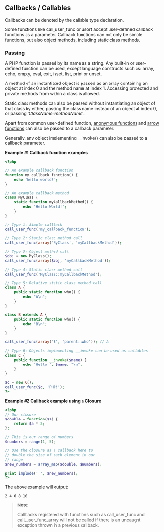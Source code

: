 Callbacks / Callables
---------------------

Callbacks can be denoted by the <span class="type">callable</span> type
declaration.

Some functions like <span class="function">call\_user\_func</span> or
<span class="function">usort</span> accept user-defined callback
functions as a parameter. Callback functions can not only be simple
functions, but also <span class="type">object</span> methods, including
static class methods.

### Passing

A PHP function is passed by its name as a <span
class="type">string</span>. Any built-in or user-defined function can be
used, except language constructs such as: <span
class="function">array</span>, <span class="function">echo</span>, <span
class="function">empty</span>, <span class="function">eval</span>, <span
class="function">exit</span>, <span class="function">isset</span>, <span
class="function">list</span>, <span class="function">print</span> or
<span class="function">unset</span>.

A method of an instantiated <span class="type">object</span> is passed
as an <span class="type">array</span> containing an <span
class="type">object</span> at index 0 and the method name at index 1.
Accessing protected and private methods from within a class is allowed.

Static class methods can also be passed without instantiating an <span
class="type">object</span> of that class by either, passing the class
name instead of an <span class="type">object</span> at index 0, or
passing *'ClassName::methodName'*.

Apart from common user-defined function,
<a href="/functions/anonymous.html" class="link">anonymous functions</a>
and <a href="/functions/arrow.html" class="link">arrow functions</a> can
also be passed to a callback parameter.

Generally, any object implementing
<a href="/language/oop5/magic.html#object.invoke" class="link">__invoke()</a>
can also be passed to a callback parameter.

**Example \#1 Callback function examples**

``` php
<?php

// An example callback function
function my_callback_function() {
    echo 'hello world!';
}

// An example callback method
class MyClass {
    static function myCallbackMethod() {
        echo 'Hello World!';
    }
}

// Type 1: Simple callback
call_user_func('my_callback_function');

// Type 2: Static class method call
call_user_func(array('MyClass', 'myCallbackMethod'));

// Type 3: Object method call
$obj = new MyClass();
call_user_func(array($obj, 'myCallbackMethod'));

// Type 4: Static class method call
call_user_func('MyClass::myCallbackMethod');

// Type 5: Relative static class method call
class A {
    public static function who() {
        echo "A\n";
    }
}

class B extends A {
    public static function who() {
        echo "B\n";
    }
}

call_user_func(array('B', 'parent::who')); // A

// Type 6: Objects implementing __invoke can be used as callables
class C {
    public function __invoke($name) {
        echo 'Hello ', $name, "\n";
    }
}

$c = new C();
call_user_func($c, 'PHP!');
?>
```

**Example \#2 Callback example using a Closure**

``` php
<?php
// Our closure
$double = function($a) {
    return $a * 2;
};

// This is our range of numbers
$numbers = range(1, 5);

// Use the closure as a callback here to
// double the size of each element in our
// range
$new_numbers = array_map($double, $numbers);

print implode(' ', $new_numbers);
?>
```

The above example will output:

    2 4 6 8 10

> **Note**:
>
> Callbacks registered with functions such as <span
> class="function">call\_user\_func</span> and <span
> class="function">call\_user\_func\_array</span> will not be called if
> there is an uncaught exception thrown in a previous callback.
